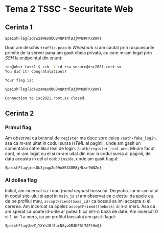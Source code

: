 # Tema 2 TSSC - Securitate Web
## Cerinta 1
```
SpeishFlag{JdYwzaWeoObO84QKtMl93jWMsRPKx8UV}
```
Doar am deschis `traffic.pcap` in *Wireshark* si am cautat prin raspunsurile
primite de la server pana am gasit cheia privata, cu care m-am logat prin *SSH*
la endpointul din enunt:
```bash
teo@obor task1 $ ssh -i id_rsa secure@isc2021.root.sx
You did it! Congratulations!

Your flag is:

SpeishFlag{JdYwzaWeoObO84QKtMl93jWMsRPKx8UV}

Connection to isc2021.root.sx closed.
```


## Cerinta 2
### Primul flag
Am observat ca butonul de `register` ma duce spre calea `/auth/fake_login`, asa
ca m-am uitat in codul sursa *HTML* al paginii, unde am gasit un comentariu
catre likul real de login: `/auth/register_real_one`. Mi-am facut cont, m-am
logat cu el si m-am uitat din nou in codul sursa al paginii, de data aceasta in
cel al caii: `/inside`, unde am gasit flagul:
```
SpeishFlag{xesOb3jmqp2o99u5R3X0E8jMLse9WNZn}
```

### Al doilea flag
Initial, am incercat sa-i dau *friend request* bossului. Degeaba. Iar m-am uitat
in codul site-ului si apoi in `main.js` si am observat ca e destul da apele eu,
de pe profilul meu, `acceptFriend(boss_id)` ca bossul sa imi accepte si el
cererea. Am incercat sa apelez `acceptFriend(theboss)` si n-a mers. Asa ca am
sperat ca poate id-urile ar putea fi ca intr-o baza de date. Am incercat 0 si 1,
iar 1 a mers, iar pe profilul bossului am gasit flagul:
```
SpeishFlag{bwZjYXYnJ0f8ucN8yoGB3KF6t7AFtHnQ}
```
